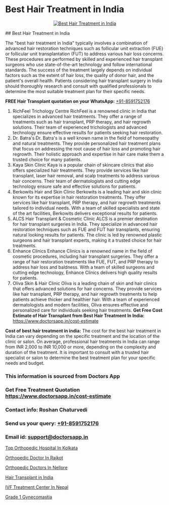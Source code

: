 # Best Hair Treatment in India

<p align="center">
  <a href="https://doctorsapp.co.in/uploads/treatment_image/Finding%20the%20best%20hair%20clinic.jpg">
    <img src="https://doctorsapp.co.in/treatment/hair-transplant" alt="Best Hair Treatment in India">
  </a>
</p>
## Best Hair Treatment in India

The "best hair treatment in India" typically involves a combination of advanced hair restoration techniques such as follicular unit extraction (FUE) or follicular unit transplantation (FUT) to address various hair loss concerns. These procedures are performed by skilled and experienced hair transplant surgeons who use state-of-the-art technology and follow international standards. The success of the treatment largely depends on individual factors such as the extent of hair loss, the quality of donor hair, and the patient's overall health. Patients considering hair transplant surgery in India should thoroughly research and consult with qualified professionals to determine the most suitable treatment plan for their specific needs.

**FREE Hair Transplant quotation on your WhatsApp:**  [+91-8591752176](https://api.whatsapp.com/send?phone=8591752176)

1) RichFeel Trichology Centre   RichFeel is a renowned clinic in India that specializes in advanced hair treatments. They offer a range of treatments such as hair transplant, PRP therapy, and hair regrowth solutions. Their team of experienced trichologists and advanced technology ensure effective results for patients seeking hair restoration.
2) Dr. Batra's   Dr. Batra's is a well known name in the field of homeopathy and natural treatments. They provide personalized hair treatment plans that focus on addressing the root cause of hair loss and promoting hair regrowth. Their holistic approach and expertise in hair care make them a trusted choice for many patients.
3) Kaya Skin Clinic   Kaya is a popular chain of skincare clinics that also offers specialized hair treatments. They provide services like hair transplant, laser hair removal, and scalp treatments to address various hair concerns. Their team of dermatologists and cutting edge technology ensure safe and effective solutions for patients.
4) Berkowits Hair and Skin Clinic   Berkowits is a leading hair and skin clinic known for its expertise in hair restoration treatments. They offer services like hair transplant, PRP therapy, and hair regrowth treatments tailored to individual needs. With a team of skilled specialists and state of the art facilities, Berkowits delivers exceptional results for patients.
5) ALCS Hair Transplant & Cosmetic Clinic   ALCS is a premier destination for hair transplant surgeries in India. They specialize in advanced hair restoration techniques such as FUE and FUT hair transplants, ensuring natural looking results for patients. The clinic is led by renowned plastic surgeons and hair transplant experts, making it a trusted choice for hair treatments.
6) Enhance Clinics   Enhance Clinics is a renowned name in the field of cosmetic procedures, including hair transplant surgeries. They offer a range of hair restoration treatments like FUE, FUT, and PRP therapy to address hair loss and baldness. With a team of skilled surgeons and cutting edge technology, Enhance Clinics delivers high quality results for patients.
7) Oliva Skin & Hair Clinic   Oliva is a leading chain of skin and hair clinics that offers advanced solutions for hair concerns. They provide services like hair transplant, PRP therapy, and hair regrowth treatments to help patients achieve thicker and healthier hair. With a team of experienced dermatologists and modern facilities, Oliva ensures effective and personalized care for individuals seeking hair treatments.
**Get Free Cost Estimate of Hair Transplant from Best Hair Treatment In India:** https://www.doctorsapp.in/cost-estimate

**Cost of best hair treatment in india:**
The cost for the best hair treatment in India can vary depending on the specific treatment and the location of the clinic or salon. On average, professional hair treatments in India can range from INR 2,000 to INR 10,000 or more, depending on the complexity and duration of the treatment. It is important to consult with a trusted hair specialist or salon to determine the best treatment plan for your specific needs and budget.

### This information is sourced from Doctors App 
### Get Free Treatment Quotation https://www.doctorsapp.in/cost-estimate
### Contact info: Roshan Chaturvedi 
### Send us your query: [+91-8591752176](https://api.whatsapp.com/send?phone=8591752176) 
### Email id: support@doctorsapp.in

[Top Orthopedic Hospital In Kolkata](https://www.linkedin.com/pulse/top-orthopedic-hospital-kolkata-doctorsapp-dhaka-z4poe?trackingId=U1EWjSmYl%2FzfLfjjA90Uaw%3D%3D&lipi=urn%3Ali%3Apage%3Ad_flagship3_company_admin%3Bo%2BosOGJBSO63YocmsfjAZA%3D%3D)

[Orthopedic Doctor In Rajkot](https://www.linkedin.com/pulse/orthopedic-doctor-rajkot-knee-replacement-treatment-lesee?trackingId=eJOOiO8crcG8xnq%2BqgFZvA%3D%3D&lipi=urn%3Ali%3Apage%3Ad_flagship3_company_admin%3B%2FMzkEXxJRqGf2zEVBOlEsA%3D%3D)

[Orthopedic Doctors In Nellore](https://medium.com/@anupkakkar5/orthopedic-doctors-in-nellore-ef0f5220979d)

[Hair Transplant in India](https://medium.com/@vimalrana22/hair-transplant-in-india-77613dc71c38)

[IVF Treatment Center In Nepal](https://doctors-apps.github.io/doctorsapp/ivf-treatment-center-in-nepal)

[Grade 1 Gynecomastia](https://doctors-apps.github.io/doctorsapp/grade-1-gynecomastia)

